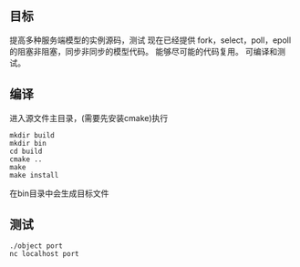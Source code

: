 ## 目标

提高多种服务端模型的实例源码，测试
现在已经提供 fork，select，poll，epoll 的阻塞非阻塞，同步非同步的模型代码。
能够尽可能的代码复用。
可编译和测试。

## 编译

进入源文件主目录，(需要先安装cmake)执行
```
mkdir build
mkdir bin
cd build
cmake ..
make
make install
```
在bin目录中会生成目标文件

## 测试

```
./object port
nc localhost port

```

